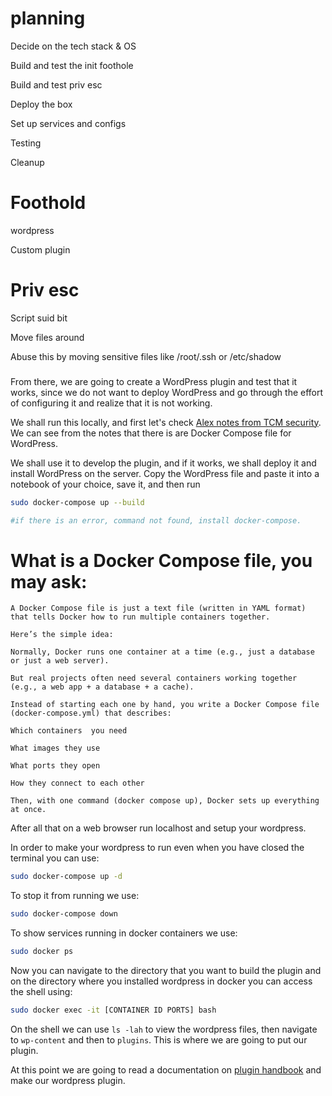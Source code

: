 # planning 

Decide on the tech stack & OS

Build and test the init foothole

Build and test priv esc

Deploy the box

Set up services and configs

Testing

Cleanup

# Foothold

wordpress

Custom plugin

# Priv esc

Script suid bit

Move files around

Abuse this by moving sensitive files like /root/.ssh or /etc/shadow

###

From there, we are going to create a WordPress plugin and test that it works, since we do not want to deploy WordPress and go through the effort of configuring it and realize that it is not working.

We shall run this locally, and first let's check [Alex notes from TCM security](https://appsecexplained.gitbook.io/appsecexplained/). We can see from the notes that there is are Docker Compose file for WordPress.

We shall use it to develop the plugin, and if it works, we shall deploy it and install WordPress on the server. Copy the WordPress file and paste it into a notebook of your choice, save it, and then run

```bash
sudo docker-compose up --build

#if there is an error, command not found, install docker-compose.
```

# What is a Docker Compose file, you may ask:
```
A Docker Compose file is just a text file (written in YAML format) that tells Docker how to run multiple containers together.

Here’s the simple idea:

Normally, Docker runs one container at a time (e.g., just a database or just a web server).

But real projects often need several containers working together (e.g., a web app + a database + a cache).

Instead of starting each one by hand, you write a Docker Compose file (docker-compose.yml) that describes:

Which containers  you need

What images they use

What ports they open

How they connect to each other

Then, with one command (docker compose up), Docker sets up everything at once.
```

After all that on a web browser run localhost and setup your wordpress.

In order to make your wordpress to run even when you have closed the terminal you can use:

```bash
sudo docker-compose up -d
```
To stop it from running  we use:

```bash
sudo docker-compose down
```
To show services running in docker containers we use:

```bash
sudo docker ps
```

Now you can navigate to the directory that you want to build the plugin and on the directory where you installed wordpress in docker you can access the shell using:

```bash
sudo docker exec -it [CONTAINER ID PORTS] bash
```

On the shell we can use `ls -lah` to view the wordpress files, then navigate to `wp-content` and then to `plugins`. This is where we are going to put our plugin.

At this point we are going to read a documentation on [plugin handbook](https://developer.wordpress.org/plugins/intro/) and make our wordpress plugin.








